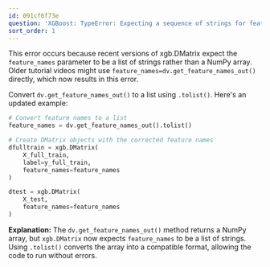```yaml
---
id: 091cf6f73e
question: 'XGBoost: TypeError: Expecting a sequence of strings for feature names, got: <class ''numpy.ndarray''>'
sort_order: 1
---
```


This error occurs because recent versions of xgb.DMatrix expect the `feature_names` parameter to be a list of strings rather than a NumPy array. Older tutorial videos might use `feature_names=dv.get_feature_names_out()` directly, which now results in this error.

Convert `dv.get_feature_names_out()` to a list using `.tolist()`. Here's an updated example:

```python
# Convert feature names to a list
feature_names = dv.get_feature_names_out().tolist()

# Create DMatrix objects with the corrected feature names
dfulltrain = xgb.DMatrix(
    X_full_train, 
    label=y_full_train, 
    feature_names=feature_names
)

dtest = xgb.DMatrix(
    X_test, 
    feature_names=feature_names
)
```

**Explanation:** The `dv.get_feature_names_out()` method returns a NumPy array, but `xgb.DMatrix` now expects `feature_names` to be a list of strings. Using `.tolist()` converts the array into a compatible format, allowing the code to run without errors.